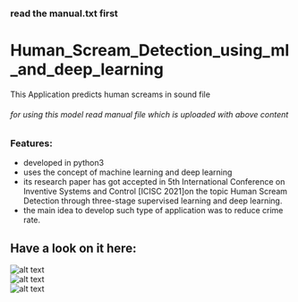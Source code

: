 ### read the manual.txt first
# Human_Scream_Detection_using_ml_and_deep_learning
This Application predicts human screams in sound file

###### for using this model read manual file which is uploaded with above content

### Features:
* developed in python3
* uses the concept of machine learning and deep learning
* its research paper has got accepted in 5th International Conference on Inventive Systems and Control [ICISC 2021]on the topic Human Scream Detection through three-stage supervised learning and deep learning.
* the main idea to develop such type of application was to reduce crime rate.


## Have a look on it here:
![alt text](https://github.com/themockingjester/Human_Scream_Detection_using_ml_and_deep_learning/blob/main/gifs%20for%20github/certificate%20of%20research%20paper.jpg)<br>
![alt text](https://github.com/themockingjester/Human_Scream_Detection_using_ml_and_deep_learning/blob/main/gifs%20for%20github/demo1.gif)<br>
![alt text](https://github.com/themockingjester/Human_Scream_Detection_using_ml_and_deep_learning/blob/main/gifs%20for%20github/demo2.gif)



